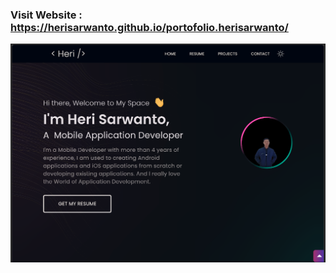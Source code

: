 ### Visit Website : https://herisarwanto.github.io/portofolio.herisarwanto/

![Screenshot 1](https://raw.githubusercontent.com/herisarwanto/portofolio.herisarwanto/main/portfolio_home.png)
